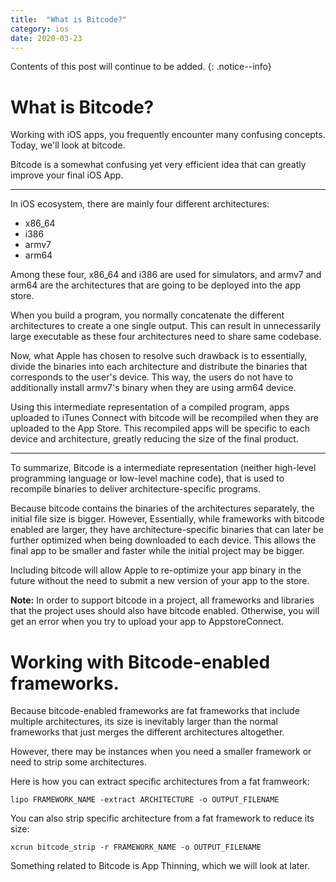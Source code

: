 ```yaml
---
title:  "What is Bitcode?"
category: ios
date: 2020-03-23
---
```


Contents of this post will continue to be added.
{: .notice--info}

# What is Bitcode?

Working with iOS apps, you frequently encounter many confusing concepts. Today, we'll look at bitcode.

Bitcode is a somewhat confusing yet very efficient idea that can greatly improve your final iOS App.

---
In iOS ecosystem, there are mainly four different architectures: 
- x86_64
- i386
- armv7
- arm64

Among these four, x86_64 and i386 are used for simulators, and armv7 and arm64 are the architectures that are going to be deployed into the app store.

When you build a program, you normally concatenate the different architectures to create a one single output. This can result in unnecessarily large executable as these four architectures need to share same codebase. 

Now, what Apple has chosen to resolve such drawback is to essentially, divide the binaries into each architecture and distribute the binaries that corresponds to the user's device. This way, the users do not have to additionally install armv7's binary when they are using arm64 device.

Using this intermediate representation of a compiled program, apps uploaded to iTunes Connect with bitcode will be recompiled when they are uploaded to the App Store. This recompiled apps will be specific to each device and architecture, greatly reducing the size of the final product. 

---
To summarize, Bitcode is a intermediate representation (neither high-level programming language or low-level machine code), that is used to recompile binaries to deliver architecture-specific programs. 

Because bitcode contains the binaries of the architectures separately, the initial file size is bigger. However, Essentially, while frameworks with bitcode enabled are larger, they have architecture-specific binaries that can later be further optimized when being downloaded to each device. This allows the final app to be smaller and faster while the initial project may be bigger. 

Including bitcode will allow Apple to re-optimize your app binary in the future without the need to submit a new version of your app to the store. 

**Note:** In order to support bitcode in a project, all frameworks and libraries that the project uses should also have bitcode enabled. Otherwise, you will get an error when you try to upload your app to AppstoreConnect. 

# Working with Bitcode-enabled frameworks. 
Because bitcode-enabled frameworks are fat frameworks that include multiple architectures, its size is inevitably larger than the normal frameworks that just merges the different architectures altogether.  

However, there may be instances when you need a smaller framework or need to strip some architectures.

Here is how you can extract specific architectures from a fat framweork:
```
lipo FRAMEWORK_NAME -extract ARCHITECTURE -o OUTPUT_FILENAME
```
You can also strip specific architecture from a fat framework to reduce its size:
```
xcrun bitcode_strip -r FRAMEWORK_NAME -o OUTPUT_FILENAME
```

Something related to Bitcode is App Thinning, which we will look at later.